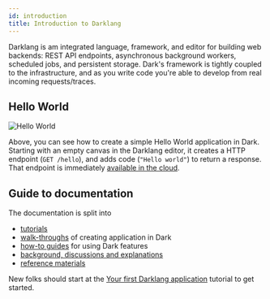 ```yaml
---
id: introduction
title: Introduction to Darklang
---
```


Darklang is am integrated language, framework, and editor for building web backends:
REST API endpoints, asynchronous background workers, scheduled jobs, and persistent
storage. Dark's framework is tightly coupled to the infrastructure, and as you write
code you're able to develop from real incoming requests/traces.

## Hello World

![Hello World](/img/helloworld.gif)

Above, you can see how to create a simple Hello World application in Dark.  Starting
with an empty canvas in the Darklang editor, it creates a HTTP endpoint (`GET
/hello`), and adds code (`"Hello world"`) to return a response. That endpoint is
immediately [available in the cloud](https://ellen-helloworld3.builtwithdark.com/hello).

## Guide to documentation

The documentation is split into
- [tutorials](./tutorials)
- [walk-throughs](./walk-throughs) of creating application in Dark
- [how-to guides](./how-to) for using Dark features
- [background, discussions and explanations](./discussion)
- [reference materials](./reference)

New folks should start at the [Your first Darklang application](./tutorials/first-dark-application) tutorial to get started.
